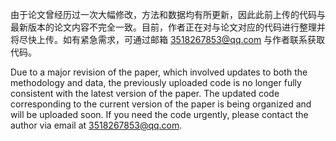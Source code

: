 由于论文曾经历过一次大幅修改，方法和数据均有所更新，因此此前上传的代码与最新版本的论文内容不完全一致。目前，作者正在对与论文对应的代码进行整理并将尽快上传。如有紧急需求，可通过邮箱 3518267853@qq.com 与作者联系获取代码。


Due to a major revision of the paper, which involved updates to both the methodology and data, the previously uploaded code is no longer fully consistent with the latest version of the paper. The updated code corresponding to the current version of the paper is being organized and will be uploaded soon. If you need the code urgently, please contact the author via email at 3518267853@qq.com.
